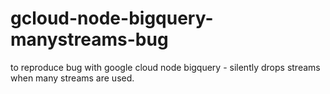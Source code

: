 # gcloud-node-bigquery-manystreams-bug
to reproduce bug with google cloud node bigquery - silently drops streams when many streams are used.
